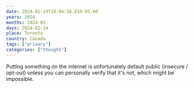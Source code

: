 ```yaml
---
date: 2024-02-14T10:04:58.810-05:00
years: 2024
months: 2024-02
days: 2024-02-14
place: Toronto
country: Canada
tags: ["privacy"]
categories: ["thought"]
---
```

Putting something on the internet is unfortunately default public (insecure / opt-out) unless you can personally verify that it's not, which might be impossible.
